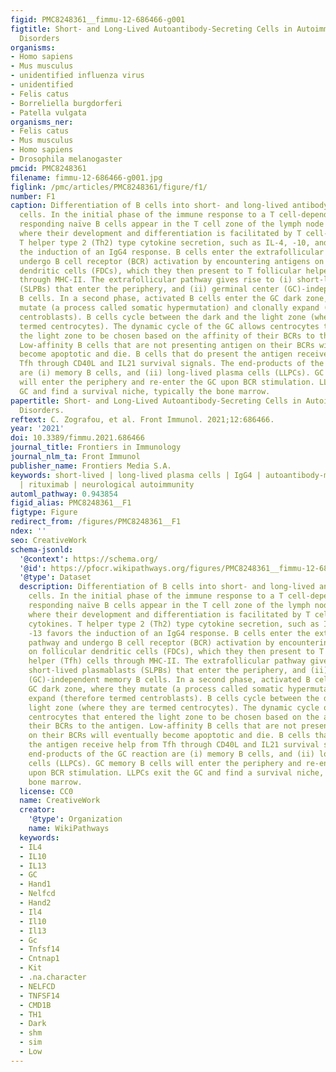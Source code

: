 ```yaml
---
figid: PMC8248361__fimmu-12-686466-g001
figtitle: Short- and Long-Lived Autoantibody-Secreting Cells in Autoimmune Neurological
  Disorders
organisms:
- Homo sapiens
- Mus musculus
- unidentified influenza virus
- unidentified
- Felis catus
- Borreliella burgdorferi
- Patella vulgata
organisms_ner:
- Felis catus
- Mus musculus
- Homo sapiens
- Drosophila melanogaster
pmcid: PMC8248361
filename: fimmu-12-686466-g001.jpg
figlink: /pmc/articles/PMC8248361/figure/f1/
number: F1
caption: Differentiation of B cells into short- and long-lived antibody-secreting
  cells. In the initial phase of the immune response to a T cell-dependent antigen,
  responding naïve B cells appear in the T cell zone of the lymph node (upper left),
  where their development and differentiation is facilitated by T cell-secreted cytokines.
  T helper type 2 (Th2) type cytokine secretion, such as IL-4, -10, and -13 favors
  the induction of an IgG4 response. B cells enter the extrafollicular pathway and
  undergo B cell receptor (BCR) activation by encountering antigens on follicular
  dendritic cells (FDCs), which they then present to T follicular helper (Tfh) cells
  through MHC-II. The extrafollicular pathway gives rise to (i) short-lived plasmablasts
  (SLPBs) that enter the periphery, and (ii) germinal center (GC)-independent memory
  B cells. In a second phase, activated B cells enter the GC dark zone, where they
  mutate (a process called somatic hypermutation) and clonally expand (therefore termed
  centroblasts). B cells cycle between the dark and the light zone (where they are
  termed centrocytes). The dynamic cycle of the GC allows centrocytes that entered
  the light zone to be chosen based on the affinity of their BCRs to the antigen.
  Low-affinity B cells that are not presenting antigen on their BCRs will eventually
  become apoptotic and die. B cells that do present the antigen receive help from
  Tfh through CD40L and IL21 survival signals. The end-products of the GC reaction
  are (i) memory B cells, and (ii) long-lived plasma cells (LLPCs). GC memory B cells
  will enter the periphery and re-enter the GC upon BCR stimulation. LLPCs exit the
  GC and find a survival niche, typically the bone marrow.
papertitle: Short- and Long-Lived Autoantibody-Secreting Cells in Autoimmune Neurological
  Disorders.
reftext: C. Zografou, et al. Front Immunol. 2021;12:686466.
year: '2021'
doi: 10.3389/fimmu.2021.686466
journal_title: Frontiers in Immunology
journal_nlm_ta: Front Immunol
publisher_name: Frontiers Media S.A.
keywords: short-lived | long-lived plasma cells | IgG4 | autoantibody-mediated disorders
  | rituximab | neurological autoimmunity
automl_pathway: 0.943854
figid_alias: PMC8248361__F1
figtype: Figure
redirect_from: /figures/PMC8248361__F1
ndex: ''
seo: CreativeWork
schema-jsonld:
  '@context': https://schema.org/
  '@id': https://pfocr.wikipathways.org/figures/PMC8248361__fimmu-12-686466-g001.html
  '@type': Dataset
  description: Differentiation of B cells into short- and long-lived antibody-secreting
    cells. In the initial phase of the immune response to a T cell-dependent antigen,
    responding naïve B cells appear in the T cell zone of the lymph node (upper left),
    where their development and differentiation is facilitated by T cell-secreted
    cytokines. T helper type 2 (Th2) type cytokine secretion, such as IL-4, -10, and
    -13 favors the induction of an IgG4 response. B cells enter the extrafollicular
    pathway and undergo B cell receptor (BCR) activation by encountering antigens
    on follicular dendritic cells (FDCs), which they then present to T follicular
    helper (Tfh) cells through MHC-II. The extrafollicular pathway gives rise to (i)
    short-lived plasmablasts (SLPBs) that enter the periphery, and (ii) germinal center
    (GC)-independent memory B cells. In a second phase, activated B cells enter the
    GC dark zone, where they mutate (a process called somatic hypermutation) and clonally
    expand (therefore termed centroblasts). B cells cycle between the dark and the
    light zone (where they are termed centrocytes). The dynamic cycle of the GC allows
    centrocytes that entered the light zone to be chosen based on the affinity of
    their BCRs to the antigen. Low-affinity B cells that are not presenting antigen
    on their BCRs will eventually become apoptotic and die. B cells that do present
    the antigen receive help from Tfh through CD40L and IL21 survival signals. The
    end-products of the GC reaction are (i) memory B cells, and (ii) long-lived plasma
    cells (LLPCs). GC memory B cells will enter the periphery and re-enter the GC
    upon BCR stimulation. LLPCs exit the GC and find a survival niche, typically the
    bone marrow.
  license: CC0
  name: CreativeWork
  creator:
    '@type': Organization
    name: WikiPathways
  keywords:
  - IL4
  - IL10
  - IL13
  - GC
  - Hand1
  - Nelfcd
  - Hand2
  - Il4
  - Il10
  - Il13
  - Gc
  - Tnfsf14
  - Cntnap1
  - Kit
  - .na.character
  - NELFCD
  - TNFSF14
  - CMD1B
  - TH1
  - Dark
  - shm
  - sim
  - Low
---
```


